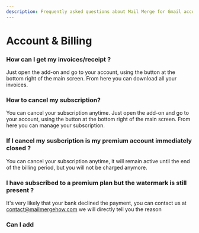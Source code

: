```yaml
---
description: Frequently asked questions about Mail Merge for Gmail account & billing.
---
```


# Account & Billing

### How can I get my invoices/receipt ?

Just open the add-on and go to your account, using the button at the bottom right of the main screen. From here you can download all your invoices.

### How to cancel my subscription?

You can cancel your subscription anytime. Just open the add-on and go to your account, using the button at the bottom right of the main screen. From here you can manage your subscription.

### If I cancel my susbcription is my premium account immediately closed ?

You can cancel your subscription anytime, it will remain active until the end of the billing period, but you will not be charged anymore.

### I have subscribed to a premium plan but the watermark is still present ?

It's very likely that your bank declined the payment, you can contact us at [contact@mailmergehow.com](mailto:contact@mailmergehow.com) we will directly tell you the reason

###

### Can I add
